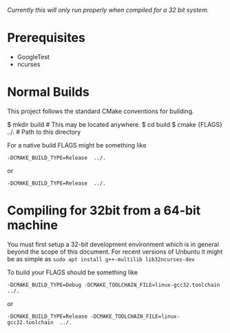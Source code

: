 *Currently this will only run properly when compiled for a 32 bit system.*

# Prerequisites
- GoogleTest
- ncurses

# Normal Builds

This project follows the standard CMake conventions for building.

   $ mkdir build          # This may be located anywhere.
   $ cd build
   $ cmake {FLAGS} ../.   # Path to this directory

For a native build FLAGS might be something like 

   `-DCMAKE_BUILD_TYPE=Release  ../.`

or

   `-DCMAKE_BUILD_TYPE=Release  ../.`
   
# Compiling for 32bit from a 64-bit machine

You must first setup a 32-bit development environment which is in
general beyond the scope of this document.  For recent versions of
Unbuntu it might be as simple as
  `sudo apt install g++-multilib lib32ncurses-dev`

To build your FLAGS should be something like 

   `-DCMAKE_BUILD_TYPE=Debug -DCMAKE_TOOLCHAIN_FILE=linux-gcc32.toolchain  ../.`
   
or 

   `-DCMAKE_BUILD_TYPE=Release -DCMAKE_TOOLCHAIN_FILE=linux-gcc32.toolchain  ../.`


